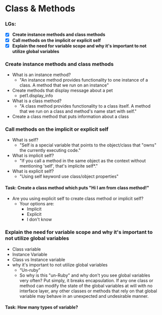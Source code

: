 # Class & Methods

### LGs:
- [x] **Create instance methods and class methods**
- [x] **Call methods on the implicit or explicit self**
- [x] **Explain the need for variable scope and why it's important to not utilize global variables**

### Create instance methods and class methods
* What is an instance method?
    * "An instance method provides functionality to one instance of a class. A method that we run on an instance"
* Create methods that display message about a pet
    * pet1.display_info
* What is a class method?
    * "A class method provides functionality to a class itself. A method that we run on a class and method's name start with self."
* Create a class method that puts information about a class

### Call methods on the implicit or explicit self
* What is self?
    * "Self is a special variable that points to the object/class that "owns" the currently executing code."
* What is implicit self?
    * "If you call a method in the same object as the context without mentioning 'self', that's implicite self*."
* What is explicit self?
    * "Using self keyword use class/object properties"

#### Task: Create a class method which puts "Hi I am from class method!"
* Are you using explicit self to create class method or implicit self?
    * Your options are:
        * Implicit
        * Explicit
        * I don't know


### Explain the need for variable scope and why it's important to not utilize global variables
* Class variable
* Instance Variable
* Class vs Instance variable
* why it's important to not utilize global variables 
    * “Un-ruby”
    * So why is this "un-Ruby" and why don't you see global variables very often? Put simply, it breaks encapsulation. If any one class or method can modify the state of the global variables at will with no interface layer, any other classes or methods that rely on that global variable may behave in an unexpected and undesirable manner.

#### Task: How many types of variable?

